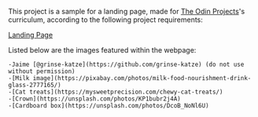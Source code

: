 This project is a sample for a landing page, made for [The Odin Projects](https://www.theodinproject.com)'s curriculum, according to the following project requirements:

[Landing Page](https://www.theodinproject.com/paths/foundations/courses/foundations/lessons/landing-page)

Listed below are the images featured within the webpage:

    -Jaime [@grinse-katze](https://github.com/grinse-katze) (do not use without permission)
    -[Milk image](https://pixabay.com/photos/milk-food-nourishment-drink-glass-2777165/)
    -[Cat treats](https://mysweetprecision.com/chewy-cat-treats/)
    -[Crown](https://unsplash.com/photos/KP1bubr2j4A)
    -[Cardboard box](https://unsplash.com/photos/DcoB_NoNl6U)
